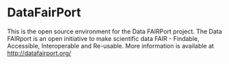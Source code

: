 DataFairPort
============

This is the open source environment for the Data FAIRPort project. The Data FAIRport is an open initiative to make scientific data FAIR - Findable, Accessible, Interoperable and Re-usable. More information is available at http://datafairport.org/
